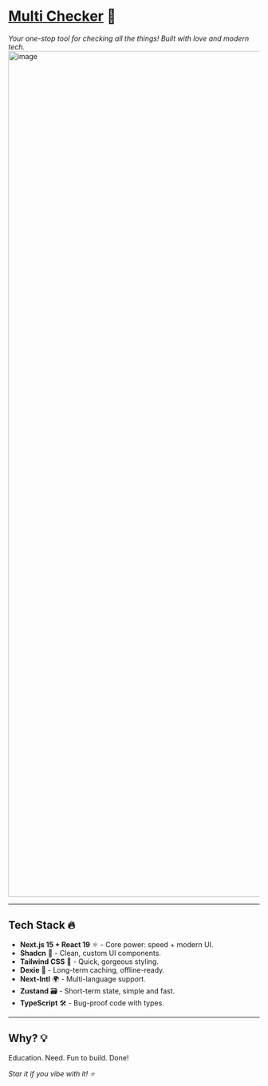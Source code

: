 # [Multi Checker](https://multi-checker-sigma.vercel.app) 🚀  
*Your one-stop tool for checking all the things! Built with love and modern tech.*
<img width="1696" alt="image" src="https://github.com/user-attachments/assets/613fff34-4f7d-4720-99a5-ed6948c22c9f" />  

---

## Tech Stack 🔥  
- **Next.js 15 + React 19** ⚛️ - Core power: speed + modern UI.  
- **Shadcn** 🎨 - Clean, custom UI components.  
- **Tailwind CSS** 💅 - Quick, gorgeous styling.  
- **Dexie** 💾 - Long-term caching, offline-ready.  
- **Next-Intl** 🌍 - Multi-language support.  
- **Zustand** 🗃️ - Short-term state, simple and fast.  
- **TypeScript** 🛠️ - Bug-proof code with types.  

---

## Why? 💡  
Education. Need. Fun to build. Done!  

*Star it if you vibe with it! ⭐*
